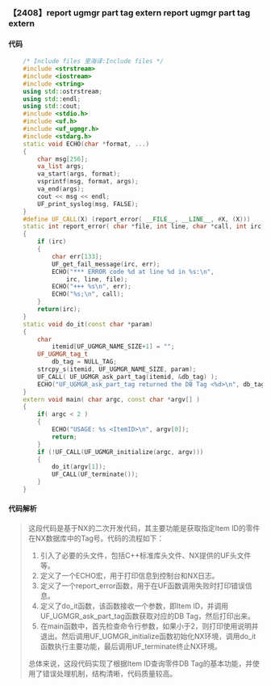 ### 【2408】report ugmgr part tag extern report ugmgr part tag extern

#### 代码

```cpp
    /* Include files 里海译:Include files */  
    #include <strstream>  
    #include <iostream>  
    #include <string>  
    using std::ostrstream;  
    using std::endl;      
    using std::cout;  
    #include <stdio.h>  
    #include <uf.h>  
    #include <uf_ugmgr.h>  
    #include <stdarg.h>  
    static void ECHO(char *format, ...)  
    {  
        char msg[256];  
        va_list args;  
        va_start(args, format);  
        vsprintf(msg, format, args);  
        va_end(args);  
        cout << msg << endl;  
        UF_print_syslog(msg, FALSE);  
    }  
    #define UF_CALL(X) (report_error( __FILE__, __LINE__, #X, (X)))  
    static int report_error( char *file, int line, char *call, int irc)  
    {  
        if (irc)  
        {  
            char err[133];  
            UF_get_fail_message(irc, err);  
            ECHO("*** ERROR code %d at line %d in %s:\n",  
                irc, line, file);  
            ECHO("+++ %s\n", err);  
            ECHO("%s;\n", call);  
        }  
        return(irc);  
    }  
    static void do_it(const char *param)  
    {  
        char  
            itemid[UF_UGMGR_NAME_SIZE+1] = "";  
        UF_UGMGR_tag_t   
            db_tag = NULL_TAG;   
        strcpy_s(itemid, UF_UGMGR_NAME_SIZE, param);  
        UF_CALL( UF_UGMGR_ask_part_tag(itemid, &db_tag) );  
        ECHO("UF_UGMGR_ask_part_tag returned the DB Tag <%d>\n", db_tag);  
    }  
    extern void main( char argc, const char *argv[] )  
    {  
        if( argc < 2 )  
        {  
            ECHO("USAGE: %s <ItemID>\n", argv[0]);  
            return;  
        }  
        if (!UF_CALL(UF_UGMGR_initialize(argc, argv)))  
        {  
            do_it(argv[1]);  
            UF_CALL(UF_terminate());  
        }  
    }

```

#### 代码解析

> 这段代码是基于NX的二次开发代码，其主要功能是获取指定Item ID的零件在NX数据库中的Tag号。代码的流程如下：
>
> 1. 引入了必要的头文件，包括C++标准库头文件、NX提供的UF头文件等。
> 2. 定义了一个ECHO宏，用于打印信息到控制台和NX日志。
> 3. 定义了一个report_error函数，用于在UF函数调用失败时打印错误信息。
> 4. 定义了do_it函数，该函数接收一个参数，即Item ID，并调用UF_UGMGR_ask_part_tag函数获取对应的DB Tag，然后打印出来。
> 5. 在main函数中，首先检查命令行参数，如果小于2，则打印使用说明并退出。然后调用UF_UGMGR_initialize函数初始化NX环境，调用do_it函数执行主要功能，最后调用UF_terminate终止NX环境。
>
> 总体来说，这段代码实现了根据Item ID查询零件DB Tag的基本功能，并使用了错误处理机制，结构清晰，代码质量较高。
>
